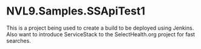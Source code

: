 # NVL9.Samples.SSApiTest1
This is a project being used to create a build to be deployed using Jenkins.  Also want to introduce ServiceStack to the SelectHealth.org project for fast searches.
